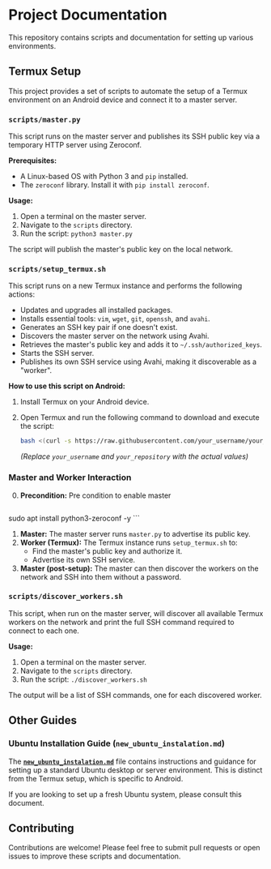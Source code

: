 # Project Documentation

This repository contains scripts and documentation for setting up various environments.

## Termux Setup

This project provides a set of scripts to automate the setup of a Termux environment on an Android device and connect it to a master server.

### `scripts/master.py`

This script runs on the master server and publishes its SSH public key via a temporary HTTP server using Zeroconf.

**Prerequisites:**
- A Linux-based OS with Python 3 and `pip` installed.
- The `zeroconf` library. Install it with `pip install zeroconf`.

**Usage:**
1.  Open a terminal on the master server.
2.  Navigate to the `scripts` directory.
3.  Run the script: `python3 master.py`

The script will publish the master's public key on the local network.

### `scripts/setup_termux.sh`

This script runs on a new Termux instance and performs the following actions:
- Updates and upgrades all installed packages.
- Installs essential tools: `vim`, `wget`, `git`, `openssh`, and `avahi`.
- Generates an SSH key pair if one doesn't exist.
- Discovers the master server on the network using Avahi.
- Retrieves the master's public key and adds it to `~/.ssh/authorized_keys`.
- Starts the SSH server.
- Publishes its own SSH service using Avahi, making it discoverable as a "worker".

**How to use this script on Android:**
1.  Install Termux on your Android device.
2.  Open Termux and run the following command to download and execute the script:

    ```bash
    bash <(curl -s https://raw.githubusercontent.com/your_username/your_repository/main/scripts/setup_termux.sh)
    ```
    *(Replace `your_username` and `your_repository` with the actual values)*

### Master and Worker Interaction
0.  **Precondition:** Pre condition to enable master
    ```bash
sudo apt install python3-zeroconf -y
    ```
1.  **Master:** The master server runs `master.py` to advertise its public key.
2.  **Worker (Termux):** The Termux instance runs `setup_termux.sh` to:
    -   Find the master's public key and authorize it.
    -   Advertise its own SSH service.
3.  **Master (post-setup):** The master can then discover the workers on the network and SSH into them without a password.

### `scripts/discover_workers.sh`

This script, when run on the master server, will discover all available Termux workers on the network and print the full SSH command required to connect to each one.

**Usage:**
1.  Open a terminal on the master server.
2.  Navigate to the `scripts` directory.
3.  Run the script: `./discover_workers.sh`

The output will be a list of SSH commands, one for each discovered worker.

## Other Guides

### Ubuntu Installation Guide (`new_ubuntu_instalation.md`)

The [**`new_ubuntu_instalation.md`**](./new_ubuntu_instalation.md) file contains instructions and guidance for setting up a standard Ubuntu desktop or server environment. This is distinct from the Termux setup, which is specific to Android.

If you are looking to set up a fresh Ubuntu system, please consult this document.

## Contributing

Contributions are welcome! Please feel free to submit pull requests or open issues to improve these scripts and documentation.
